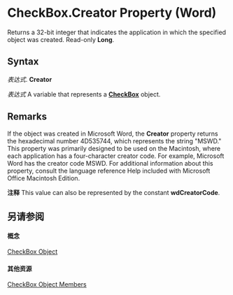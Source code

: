 
# CheckBox.Creator Property (Word)

Returns a 32-bit integer that indicates the application in which the specified object was created. Read-only  **Long**.


## Syntax

 _表达式_. **Creator**

 _表达式_ A variable that represents a **[CheckBox](e72b57b7-0328-9e78-94ca-ab7fb3c64afb.md)** object.


## Remarks

If the object was created in Microsoft Word, the  **Creator** property returns the hexadecimal number 4D535744, which represents the string "MSWD." This property was primarily designed to be used on the Macintosh, where each application has a four-character creator code. For example, Microsoft Word has the creator code MSWD. For additional information about this property, consult the language reference Help included with Microsoft Office Macintosh Edition.


 **注释**  This value can also be represented by the constant  **wdCreatorCode**.


## 另请参阅


#### 概念


[CheckBox Object](e72b57b7-0328-9e78-94ca-ab7fb3c64afb.md)
#### 其他资源


[CheckBox Object Members](http://msdn.microsoft.com/library/f23d6b68-17f6-6238-66c8-c27f225bbd14%28Office.15%29.aspx)